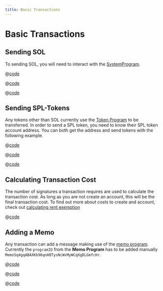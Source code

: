 ```yaml
---
title: Basic Transactions
---
```


# Basic Transactions

## Sending SOL

To sending SOL, you will need to interact with the [SystemProgram][1].

<CodeGroup>
  <CodeGroupItem title="TS" active>

@[code](@/code/basic-transactions/sending-sol/sending-sol.en.ts)

  </CodeGroupItem>
  <CodeGroupItem title="Wallet-Adapter">

@[code](@/code/basic-transactions/sending-sol/sending-sol.adapter.en.tsx)

  </CodeGroupItem>
  <CodeGroupItem title="CLI">

@[code](@/code/basic-transactions/sending-sol/sending-sol.en.sh)

  </CodeGroupItem>
</CodeGroup>

[1]: https://docs.solana.com/developing/runtime-facilities/programs#system-program

## Sending SPL-Tokens

Any tokens other than SOL currently use the [Token Program][1] to be
transferred. In order to send a SPL token, you need to know their
SPL token account address. You can both get the address and send tokens
with the following example.

<CodeGroup>
  <CodeGroupItem title="TS" active>

@[code](@/code/basic-transactions/sending-spl-token/sending-spl-token.en.ts)

  </CodeGroupItem>
  <CodeGroupItem title="Wallet-Adapter">

@[code](@/code/basic-transactions/sending-spl-token/sending-spl-token.adapter.en.tsx)

  </CodeGroupItem>
  <CodeGroupItem title="CLI">

@[code](@/code/basic-transactions/sending-spl-token/sending-spl-token.en.sh)

  </CodeGroupItem>
</CodeGroup>

[1]: https://spl.solana.com/token

## Calculating Transaction Cost

The number of signatures a transaction requires are used to calculate
the transaction cost. As long as you are not create an account, this
will be the final transaction cost. To find out more about costs to create
and account, check out [calculating rent exemption](accounts.md#calculating-rent-exemption)

<CodeGroup>
  <CodeGroupItem title="TS" active>

@[code](@/code/basic-transactions/calc-tx-cost/calc-tx-cost.en.ts)

  </CodeGroupItem>
</CodeGroup>

## Adding a Memo

Any transaction can add a message making use of the [memo program][2]. Currently the `programID` from the **Memo Program** has to be added manually `MemoSq4gqABAXKb96qnH8TysNcWxMyWCqXgDLGmfcHr`.

<CodeGroup>
  <CodeGroupItem title="TS" active>

@[code](@/code/basic-transactions/memo/memo.en.ts)

  </CodeGroupItem>
  <CodeGroupItem title="Wallet-Adapter">

@[code](@/code/basic-transactions/sending-sol/sending-sol.adapter.en.tsx)

  </CodeGroupItem>
  <CodeGroupItem title="CLI">

@[code](@/code/basic-transactions/memo/memo.en.sh)

  </CodeGroupItem>
</CodeGroup>

[2]: https://spl.solana.com/memo
